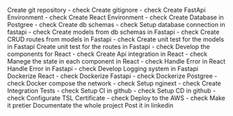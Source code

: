 Create git repository - check
Create gitignore - check
Create FastApi Environment - check
Create React Environment - check
Create Database in Postgree - check
Create db schemas - check
Setup database connection in fastapi - check
Create models from db schemas in Fastapi - check
Create CRUD routes from models in Fastapi - check
Create unit test for the models in Fastapi 
Create unit test for the routes in Fastapi - check
Develop the components for React - check
Create Api integration in React - check
Manege the state in each component in React - check
Handle Error in React
Handle Error in Fastapi - check
Develop Logging system in Fastapi
Dockerize React - check
Dockerize Fastapi - check
Dockerize Postgree - check
Docker compose the network - check
Setup nginext - check
Create Integration Tests - check
Setup CI  in github - check
Setup CD  in github - check
Configurate TSL Certificate - check
Deploy to the AWS - check
Make it pretier
Documentate the whole project
Post it in linkedin